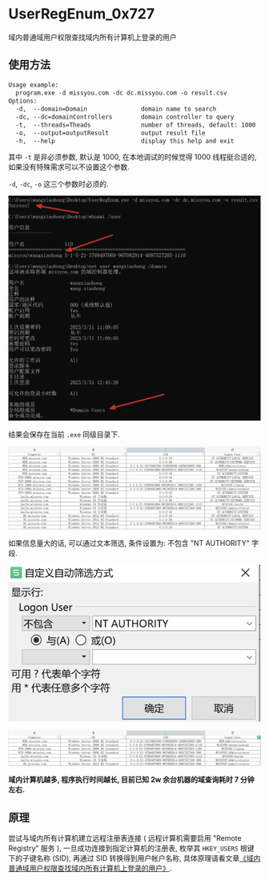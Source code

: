 # UserRegEnum_0x727

域内普通域用户权限查找域内所有计算机上登录的用户

## 使用方法

```
Usage example:
  program.exe -d missyou.com -dc dc.missyou.com -o result.csv
Options:
  -d,  --domain=Domain               domain name to search
  -dc, --dc=domainControllers        domain controller to query
  -t,  --threads=Theads              number of threads, default: 1000
  -o,  --output=outputResult         output result file
  -h,  --help                        display this help and exit
```

其中 `-t` 是非必须参数, 默认是 1000, 在本地调试的时候觉得 1000 线程挺合适的, 如果没有特殊需求可以不设置这个参数.

`-d`, `-dc`, `-o` 这三个参数时必须的.

![image](https://github.com/0x727/UserRegEnum_0x727/blob/master/Pictures/Xnip2023-03-31_12-50-08.png)

结果会保存在当前 `.exe` 同级目录下.

![image](https://github.com/0x727/UserRegEnum_0x727/blob/master/Pictures/Pasted%20image%2020230408204134.png)

如果信息量大的话, 可以通过文本筛选, 条件设置为: 不包含 "NT AUTHORITY" 字段.

![image](https://github.com/0x727/UserRegEnum_0x727/blob/master/Pictures/Pasted%20image%2020230408202607.png)

![image](https://github.com/0x727/UserRegEnum_0x727/blob/master/Pictures/Pasted%20image%2020230408203110.png)

**域内计算机越多, 程序执行时间越长, 目前已知 2w 余台机器的域查询耗时 7 分钟左右.**

## 原理

尝试与域内所有计算机建立远程注册表连接 ( 远程计算机需要启用 "Remote Registry" 服务 ), 一旦成功连接到指定计算机的注册表, 枚举其 `HKEY_USERS` 根键下的子键名称 (SID), 再通过 SID 转换得到用户帐户名称, 具体原理请看文章[《域内普通域用户权限查找域内所有计算机上登录的用户》](https://trya9ain.github.io/posts/%E6%9E%9A%E4%B8%BE%E5%9F%9F%E5%86%85%E8%AE%A1%E7%AE%97%E6%9C%BA%E4%B8%8A%E7%99%BB%E5%BD%95%E7%9A%84%E7%94%A8%E6%88%B7/).
